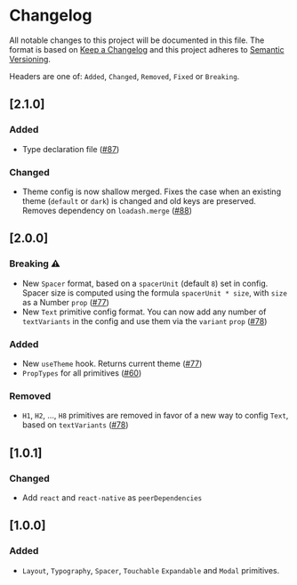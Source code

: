 # Changelog

All notable changes to this project will be documented in this file. The format is based on [Keep a Changelog](http://keepachangelog.com/en/1.0.0/)
and this project adheres to [Semantic Versioning](http://semver.org/spec/v2.0.0.html).

Headers are one of: `Added`, `Changed`, `Removed`, `Fixed` or `Breaking`.

## [2.1.0]

### Added

- Type declaration file ([#87](https://github.com/backpacker/primitives/pull/87))

### Changed

- Theme config is now shallow merged. Fixes the case when an existing theme (`default` or `dark`) is changed and old keys are preserved. Removes dependency on `loadash.merge` ([#88](https://github.com/backpacker/primitives/pull/88))

## [2.0.0]

### Breaking ⚠️

- New `Spacer` format, based on a `spacerUnit` (default `8`) set in config. Spacer size is computed using the formula `spacerUnit * size`, with `size` as a Number `prop` ([#77](https://github.com/backpacker/primitives/pull/77))
- New `Text` primitive config format. You can now add any number of `textVariants` in the config and use them via the `variant` `prop` ([#78](https://github.com/backpacker/primitives/pull/78))

### Added

- New `useTheme` hook. Returns current theme ([#77](https://github.com/backpacker/primitives/pull/77))
- `PropTypes` for all primitives ([#60](https://github.com/backpacker/primitives/pull/60))

### Removed

- `H1`, `H2`, ..., `H8` primitives are removed in favor of a new way to config `Text`, based on `textVariants` ([#78](https://github.com/backpacker/primitives/pull/78))

## [1.0.1]

### Changed

- Add `react` and `react-native` as `peerDependencies`

## [1.0.0]

### Added

- `Layout`, `Typography`, `Spacer`, `Touchable` `Expandable` and `Modal` primitives.
